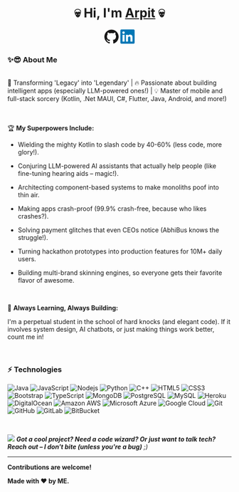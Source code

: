 <h1 align="center">💀 Hi, I'm <a href="http://arpitkushwaha.com/">Arpit</a> 💀</h1>

<p align="center">
  <a href="https://github.com/arpitkushwaha"><img alt="GitHub" title="GitHub" height="32" width="32" src="https://raw.githubusercontent.com/arpitkushwaha/arpitkushwaha/master/assets/github.svg"></a>
  <a href="https://www.linkedin.com/in/arpit-kushwaha-930443172"><img alt="LinkedIn" title="LinkedIn" height="32" width="32" src="https://raw.githubusercontent.com/arpitkushwaha/arpitkushwaha/master/assets/linkedin.svg"></a>
</p>

### ✨😎 About Me

<br/>
🚀 Transforming 'Legacy' into 'Legendary' | 🔥 Passionate about building intelligent apps (especially LLM-powered ones!) | 💡 Master of mobile and full-stack sorcery (Kotlin, .Net MAUI, C#, Flutter, Java, Android, and more!)
<br/>
<br/>
<br/>

🏆 **My Superpowers Include:**

- Wielding the mighty Kotlin to slash code by 40-60% (less code, more glory!).

- Conjuring LLM-powered AI assistants that actually help people (like fine-tuning hearing aids – magic!).

- Architecting component-based systems to make monoliths poof into thin air.

- Making apps crash-proof (99.9% crash-free, because who likes crashes?).

- Solving payment glitches that even CEOs notice (AbhiBus knows the struggle!).

- Turning hackathon prototypes into production features for 10M+ daily users.

- Building multi-brand skinning engines, so everyone gets their favorite flavor of awesome.

<br/>

🧠 **Always Learning, Always Building:**

I'm a perpetual student in the school of hard knocks (and elegant code). If it involves system design, AI chatbots, or just making things work better, count me in!

<br/>

### ⚡ Technologies

![Java](https://img.shields.io/badge/-JAVA-0d47a1?style=flat-square&logo=java)
![JavaScript](https://img.shields.io/badge/-JavaScript-black?style=flat-square&logo=javascript)
![Nodejs](https://img.shields.io/badge/-Nodejs-black?style=flat-square&logo=Node.js)
![Python](https://img.shields.io/badge/-Python-black?style=flat-square&logo=Python)
![C++](https://img.shields.io/badge/-C++-00599C?style=flat-square&logo=c)
![HTML5](https://img.shields.io/badge/-HTML5-E34F26?style=flat-square&logo=html5&logoColor=white)
![CSS3](https://img.shields.io/badge/-CSS3-1572B6?style=flat-square&logo=css3)
![Bootstrap](https://img.shields.io/badge/-Bootstrap-563D7C?style=flat-square&logo=bootstrap)
![TypeScript](https://img.shields.io/badge/-TypeScript-007ACC?style=flat-square&logo=typescript)
![MongoDB](https://img.shields.io/badge/-MongoDB-black?style=flat-square&logo=mongodb)
![PostgreSQL](https://img.shields.io/badge/-PostgreSQL-336791?style=flat-square&logo=postgresql)
![MySQL](https://img.shields.io/badge/-MySQL-black?style=flat-square&logo=mysql)
![Heroku](https://img.shields.io/badge/-Heroku-430098?style=flat-square&logo=heroku)
![DigitalOcean](https://img.shields.io/badge/-Digital%20Ocean-darkblue?style=flat-square&logo=digitalocean)
![Amazon AWS](https://img.shields.io/badge/Amazon%20AWS-232F3E?style=flat-square&logo=amazon-aws)
![Microsoft Azure](https://img.shields.io/badge/Microsoft%20Azure-232F7E?style=flat-square&logo=microsoft-azure)
![Google Cloud](https://img.shields.io/badge/Google%20Cloud-black?style=flat-square&logo=google-cloud)
![Git](https://img.shields.io/badge/-Git-black?style=flat-square&logo=git)
![GitHub](https://img.shields.io/badge/-GitHub-181717?style=flat-square&logo=github)
![GitLab](https://img.shields.io/badge/-GitLab-FCA121?style=flat-square&logo=gitlab)
![BitBucket](https://img.shields.io/badge/-BitBucket-darkblue?style=flat-square&logo=bitbucket)

<br/>

<img src="https://media.giphy.com/media/LnQjpWaON8nhr21vNW/giphy.gif" width="60"> <em><b>Got a cool project? Need a code wizard? Or just want to talk tech? Reach out – I don't bite (unless you're a bug)</b> ;)</em>

---


**Contributions are welcome!**

**Made with :heart: by ME.**
